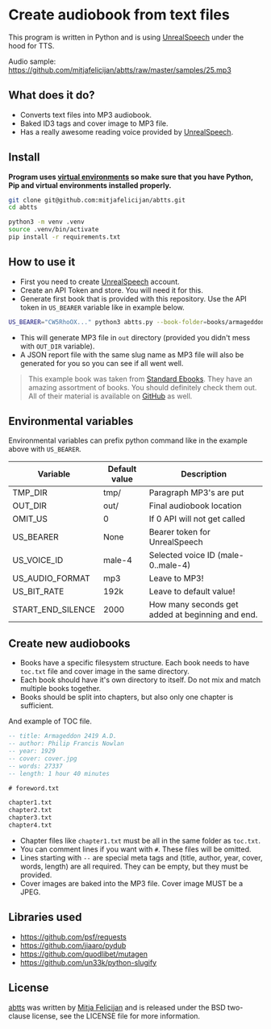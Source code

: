 # Create audiobook from text files

This program is written in Python and is using
[UnrealSpeech](https://unrealspeech.com/) under the hood for TTS.

Audio sample: https://github.com/mitjafelicijan/abtts/raw/master/samples/25.mp3

## What does it do?

- Converts text files into MP3 audiobook.
- Baked ID3 tags and cover image to MP3 file.
- Has a really awesome reading voice provided by
  [UnrealSpeech](https://unrealspeech.com/).

## Install

**Program uses [virtual
environments](https://docs.python.org/3/library/venv.html) so make sure that you
have Python, Pip and virtual environments installed properly.**

```sh
git clone git@github.com:mitjafelicijan/abtts.git
cd abtts

python3 -m venv .venv
source .venv/bin/activate
pip install -r requirements.txt
```

## How to use it

- First you need to create [UnrealSpeech](https://unrealspeech.com/) account.
- Create an API Token and store. You will need it for this.
- Generate first book that is provided with this repository. Use the API token
  in `US_BEARER` variable like in example below.

```sh
US_BEARER="CW5RhoOX..." python3 abtts.py --book-folder=books/armageddon-2419/
```

- This will generate MP3 file in `out` directory (provided you didn't mess with
  `OUT_DIR` variable).
- A JSON report file with the same slug name as MP3 file will also be generated
  for you so you can see if all went well.

> This example book was taken from [Standard
> Ebooks](https://standardebooks.org/ebooks/philip-francis-nowlan/armageddon-2419-a-d). They
> have an amazing assortment of books. You should definitely check them out. All
> of their material is available on [GitHub](https://github.com/standardebooks)
> as well.

## Environmental variables

Environmental variables can prefix python command like in the example above with
`US_BEARER`.

| Variable          | Default value | Description                                      |
|-------------------|---------------|--------------------------------------------------|
| TMP_DIR           | tmp/          | Paragraph MP3's are put                          |
| OUT_DIR           | out/          | Final audiobook location                         |
| OMIT_US           | 0             | If 0 API will not get called                     |
| US_BEARER         | None          | Bearer token for UnrealSpeech                    |
| US_VOICE_ID       | male-4        | Selected voice ID (male-0..male-4)               |
| US_AUDIO_FORMAT   | mp3           | Leave to MP3!                                    |
| US_BIT_RATE       | 192k          | Leave to default value!                          |
| START_END_SILENCE | 2000          | How many seconds get added at beginning and end. |

## Create new audiobooks

- Books have a specific filesystem structure. Each book needs to have `toc.txt`
  file and cover image in the same directory.
- Each book should have it's own directory to itself. Do not mix and match
  multiple books together.
- Books should be split into chapters, but also only one chapter is sufficient.

And example of TOC file.

```sql
-- title: Armageddon 2419 A.D.
-- author: Philip Francis Nowlan
-- year: 1929
-- cover: cover.jpg
-- words: 27337
-- length: 1 hour 40 minutes

# foreword.txt

chapter1.txt
chapter2.txt
chapter3.txt
chapter4.txt
```

- Chapter files like `chapter1.txt` must be all in the same folder as `toc.txt`.
- You can comment lines if you want with `#`. These files will be omitted.
- Lines starting with `--` are special meta tags and (title, author, year,
  cover, words, length) are all required. They can be empty, but they must be
  provided.
- Cover images are baked into the MP3 file. Cover image MUST be a JPEG.

## Libraries used

- https://github.com/psf/requests
- https://github.com/jiaaro/pydub
- https://github.com/quodlibet/mutagen
- https://github.com/un33k/python-slugify

## License

[abtts](https://github.com/mitjafelicijan/abtts) was written by [Mitja
Felicijan](https://mitjafelicijan.com) and is released under the BSD two-clause
license, see the LICENSE file for more information.
